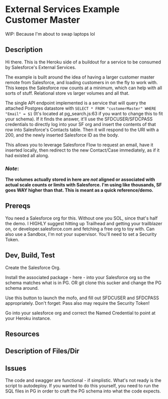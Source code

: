 # External Services Example Customer Master

WIP: Because I'm about to swap laptops lol

## Description
Hi there. This is the Heroku side of a buildout for a service to be consumed by Salesforce's External Services. 

The example is built around the idea of having a larger customer master remote from Salesforce, and loading customers in on the fly to work with. This keeps the Salesforce row counts at a minimum, which can help with all sorts of stuff. Relational store vs larger volumes and all that.

The single API endpoint implemented is a service that will query the attached Postgres datastore with `SELECT * FROM "customerMaster" WHERE "Email" = $1` (It's located at pg_search.js:63 if you want to change this to fit your schema). If it finds the answer, it'll use the SFDCUSER/SFDCPASS credentials to directly log into your SF org and insert the contents of that row into Salesforce's Contacts table. Then it will respond to the URI with a 200, and the newly inserted Salesforce ID as the body.

This allows you to leverage Salesforce Flow to request an email, have it inserted locally, then redirect to the new Contact/Case immediately, as if it had existed all along.

### *Note*: 
**The volumes actually stored in here are *not* aligned or associated with actual scale counts or limits with Salesforce. I'm using like thousands, SF goes WAY higher than that. This is meant as a quick reference/demo.**

## Prereqs
You need a Salesforce org for this. Without one you SOL, since that's half the demo. I HIGHLY suggest hitting up Trailhead and getting your trailblazer on, or developer.salesforce.com and fetching a free org to toy with. Can also use a Sandbox, I'm not your supervisor. You'll need to set a Security Token.

## Dev, Build, Test

Create the Salesforce Org. 

Install the associated package - here - into your Salesforce org so the schema matches what is in PG. OR git clone this sucker and change the PG schema around.

Use this button to launch the mofo, and fill out SFDCUSER and SFDCPASS appropriately. Don't forget: Pass also may require the Security Token!

Go into your salesforce org and correct the Named Credential to point at your Heroku instance.

## Resources

## Description of Files/Dir

## Issues

The code and swagger are functional - if simplistic. What's not ready is the script to autodeploy. If you wanted to do this yourself, you need to run the SQL files in PG in order to craft the PG schema into what the code expects.